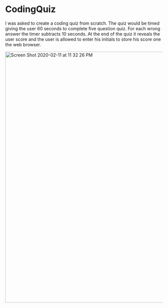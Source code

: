 # CodingQuiz


I was asked to create a coding quiz from scratch. The quiz would be timed giving the user 60 seconds to complete five question quiz. 
For each wrong answer the timer subtracts 10 seconds. At the end of the quiz it reveals the user score and the user is allowed to enter his initials 
to store his score one the web browser.

<img width="798" alt="Screen Shot 2020-02-11 at 11 32 26 PM" src="https://user-images.githubusercontent.com/58192900/74303411-b2f9cc80-4d27-11ea-87e0-a2a23b95ac17.png">

